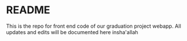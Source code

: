 # README #
This is the repo for front end code of our graduation project webapp.
All updates and edits will be documented here insha'allah
